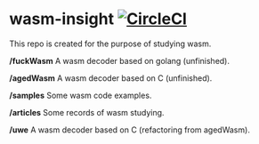 # wasm-insight [![CircleCI](https://circleci.com/gh/chfanghr/wasm-insight.svg?style=svg)](https://circleci.com/gh/chfanghr/wasm-insight)

This repo is created for the purpose of studying wasm.

**/fuckWasm**  A wasm decoder based on golang (unfinished).

**/agedWasm**  A wasm decoder based on C (unfinished).

**/samples**  Some wasm code examples.

**/articles**  Some records of wasm studying.

**/uwe**  A wasm decoder based on C (refactoring from agedWasm).